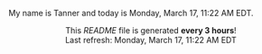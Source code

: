 My name is Tanner and today is Monday, March 17, 11:22 AM EDT.

<p align="center">This <i>README</i> file is generated <b>every 3 hours</b>!</br>Last refresh: Monday, March 17, 11:22 AM EDT<br /></p>
